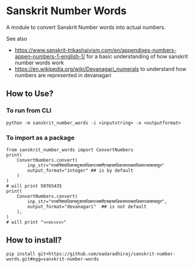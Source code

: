 # Sanskrit Number Words

A module to convert Sanskrit Number words into actual numbers.

See also
 - https://www.sanskrit-trikashaivism.com/en/appendixes-numbers-appen-numbers-1-english-1/ for a basic understanding of how sanskrit number words work
 - https://en.wikipedia.org/wiki/Devanagari_numerals to understand how numbers are represented in devanagari

## How to Use?

### To run from CLI
    python -m sanskrit_number_words -i <inputstring> -o <outputformat>

### To import as a package
    from sanskrit_number_words import ConvertNumbers
    print(
        ConvertNumbers.convert(
            inp_str="पञ्चत्रिंशदधिकचतुःशताधिकपञ्चषष्टिसहस्राधिकसप्तलक्षाधिकपञ्चाशत्प्रयुत"
            output_format="integer" ## is by default
        )
    )
    # will print 50765435
    print(
        ConvertNumbers.convert(
            inp_str="पञ्चत्रिंशदधिकचतुःशताधिकपञ्चषष्टिसहस्राधिकसप्तलक्षाधिकपञ्चाशत्प्रयुत",
            output_format="devanagari"  ## is not default
        ),
    )
    # will print "५०७६५४३५"


## How to install?
    pip install git+https://github.com/eadaradhiraj/sanskrit-number-words.git#egg=sanskrit-number-words